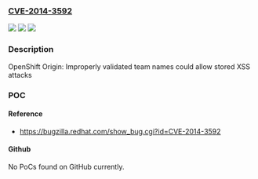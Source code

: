 ### [CVE-2014-3592](https://cve.mitre.org/cgi-bin/cvename.cgi?name=CVE-2014-3592)
![](https://img.shields.io/static/v1?label=Product&message=OpenShift%20Origin&color=blue)
![](https://img.shields.io/static/v1?label=Version&message=%3D%20through%202014-08-13%20&color=brighgreen)
![](https://img.shields.io/static/v1?label=Vulnerability&message=XSS%20in%20team%20name&color=brighgreen)

### Description

OpenShift Origin: Improperly validated team names could allow stored XSS attacks

### POC

#### Reference
- https://bugzilla.redhat.com/show_bug.cgi?id=CVE-2014-3592

#### Github
No PoCs found on GitHub currently.

